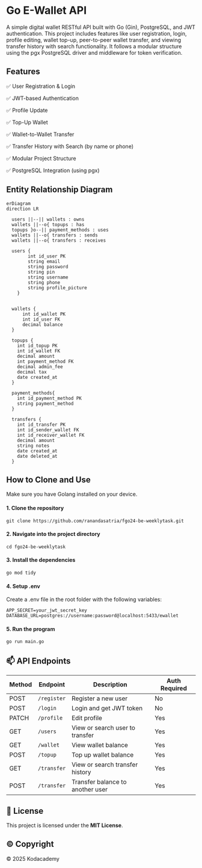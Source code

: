 # Go E-Wallet API

A simple digital wallet RESTful API built with Go (Gin), PostgreSQL, and JWT authentication. This project includes features like user registration, login, profile editing, wallet top-up, peer-to-peer wallet transfer, and viewing transfer history with search functionality. It follows a modular structure using the pgx PostgreSQL driver and middleware for token verification.

## Features

✅ User Registration & Login

✅ JWT-based Authentication

✅ Profile Update

✅ Top-Up Wallet

✅ Wallet-to-Wallet Transfer

✅ Transfer History with Search (by name or phone)

✅ Modular Project Structure

✅ PostgreSQL Integration (using pgx)


## Entity Relationship Diagram


```mermaid
erDiagram
direction LR

  users ||--|| wallets : owns
  wallets ||--o{ topups : has
  topups }o--|| payment_methods : uses
  wallets ||--o{ transfers : sends
  wallets ||--o{ transfers : receives

  users {
        int id_user PK 
        string email
        string password
        string pin
        string username 
        string phone
        string profile_picture
    }


  wallets {
      int id_wallet PK
      int id_user FK
      decimal balance
  }

  topups {
    int id_topup PK
    int id_wallet FK
    decimal amount
    int payment_method FK
    decimal admin_fee
    decimal tax
    date created_at
  }

  payment_methods{
    int id_payment_method PK
    string payment_method
  }

  transfers {
    int id_transfer PK
    int id_sender_wallet FK
    int id_receiver_wallet FK
    decimal amount
    string notes
    date created_at
    date deleted_at
  }

```

## How to Clone and Use

Make sure you have Golang installed on your device.

#### 1. Clone the repository
```
git clone https://github.com/ranandasatria/fgo24-be-weeklytask.git
```

#### 2. Navigate into the project directory
```
cd fgo24-be-weeklytask
```

#### 3. Install the dependencies
```
go mod tidy
```

#### 4. Setup .env 
Create a .env file in the root folder with the following variables:
```
APP_SECRET=your_jwt_secret_key
DATABASE_URL=postgres://username:password@localhost:5433/ewallet
```

#### 5. Run the program
```
go run main.go
```

## 📫 API Endpoints

| Method | Endpoint             | Description                        | Auth Required |
|--------|----------------------|------------------------------------|---------------|
| POST   | `/register`          | Register a new user                | No            |
| POST   | `/login`             | Login and get JWT token            | No            |
| PATCH  | `/profile`           | Edit profile                       | Yes           |
| GET    | `/users`             | View or search user to transfer    | Yes           |
| GET    | `/wallet`            | View wallet balance                | Yes           |
| POST   | `/topup`             | Top up wallet balance              | Yes           |
| GET    | `/transfer`          | View or search transfer history    | Yes           |
| POST   | `/transfer`          | Transfer balance to another user   | Yes           |

## 📄 License

This project is licensed under the **MIT License**.  

## ©️ Copyright

&copy; 2025 Kodacademy
